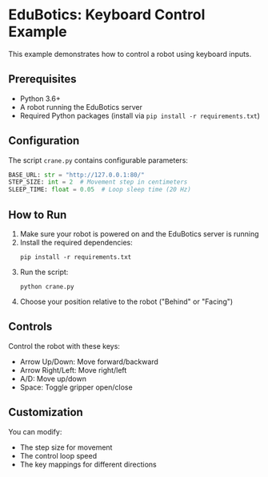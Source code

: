 # EduBotics: Keyboard Control Example

This example demonstrates how to control a robot using keyboard inputs.

## Prerequisites

- Python 3.6+
- A robot running the EduBotics server
- Required Python packages (install via `pip install -r requirements.txt`)

## Configuration

The script `crane.py` contains configurable parameters:

```python
BASE_URL: str = "http://127.0.0.1:80/"
STEP_SIZE: int = 2  # Movement step in centimeters
SLEEP_TIME: float = 0.05  # Loop sleep time (20 Hz)
```

## How to Run

1. Make sure your robot is powered on and the EduBotics server is running
2. Install the required dependencies:
   ```
   pip install -r requirements.txt
   ```
3. Run the script:
   ```
   python crane.py
   ```
4. Choose your position relative to the robot ("Behind" or "Facing")

## Controls

Control the robot with these keys:

- Arrow Up/Down: Move forward/backward
- Arrow Right/Left: Move right/left
- A/D: Move up/down
- Space: Toggle gripper open/close

## Customization

You can modify:

- The step size for movement
- The control loop speed
- The key mappings for different directions
